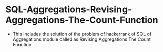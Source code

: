 # SQL-Aggregations-Revising-Aggregations-The-Count-Function
- This includes the solution of the problem of hackerrank of SQL of Aggregations module called as Revising Aggregations The Count Function.
